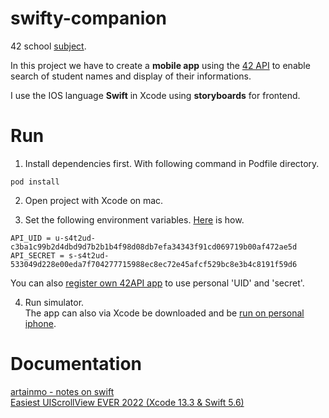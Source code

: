 # swifty-companion
42 school [subject](https://cdn.intra.42.fr/pdf/pdf/66599/en.subject.pdf).

In this project we have to create a **mobile app** using the [42 API](https://api.intra.42.fr/apidoc) to enable search of student names and display of their informations.

I use the IOS language **Swift** in Xcode using **storyboards** for frontend.

# Run
1. Install dependencies first. With following command in Podfile directory.
```
pod install
```
2. Open project with Xcode on mac.

3. Set the following environment variables. [Here](https://m25lazi.medium.com/environment-variables-in-xcode-a78e07d223ed) is how.
```
API_UID = u-s4t2ud-c3ba1c99b2d4dbd9d7b2b1b4f98d08db7efa34343f91cd069719b00af472ae5d
API_SECRET = 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
```
You can also [register own 42API app](https://profile.intra.42.fr/oauth/applications/new) to use personal 'UID' and 'secret'.

4. Run simulator.<br>
The app can also via Xcode be downloaded and be [run on personal iphone](https://www.youtube.com/watch?v=Fo1A36RsoCI).

# Documentation
[artainmo - notes on swift](https://github.com/artainmo/WebDevelopment/blob/main/mobile/swift/README.md)<br>
[Easiest UIScrollView EVER 2022 (Xcode 13.3 & Swift 5.6)](https://www.youtube.com/watch?v=WLwQE3f2ZYg)

